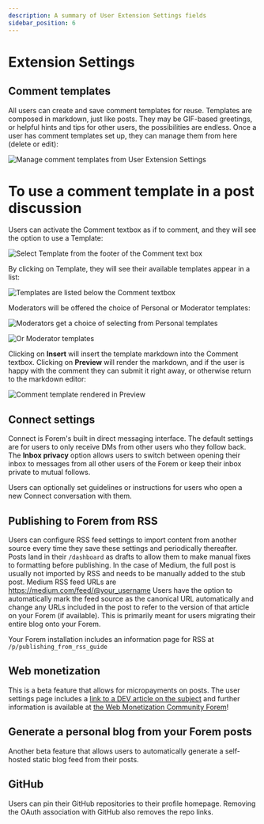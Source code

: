 ```yaml
---
description: A summary of User Extension Settings fields
sidebar_position: 6
---
```


# Extension Settings

## Comment templates

All users can create and save comment templates for reuse. Templates are composed in markdown, just like posts. They may be GIF-based greetings, or helpful hints and tips for other users, the possibilities are endless. Once a user has comment templates set up, they can manage them from here (delete or edit):

![Manage comment templates from User Extension Settings](https://raw.githubusercontent.com/forem/admin-docs/main/static/img/commentTemplateDelete.png)

# To use a comment template in a post discussion

Users can activate the Comment textbox as if to comment, and they will see the option to use a Template:

![Select Template from the footer of the Comment text box](https://raw.githubusercontent.com/forem/admin-docs/main/static/img/commentTemplateSelect.png)

By clicking on Template, they will see their available templates appear in a list:

![Templates are listed below the Comment textbox](https://raw.githubusercontent.com/forem/admin-docs/main/static/img/commentTemplateMenu.png)

Moderators will be offered the choice of Personal or Moderator templates:

![Moderators get a choice of selecting from Personal templates](https://raw.githubusercontent.com/forem/admin-docs/main/static/img/commentTemplatePersonal.png)

![Or Moderator templates](https://raw.githubusercontent.com/forem/admin-docs/main/static/img/commentTemplateModerator.png)

Clicking on **Insert** will insert the template markdown into the Comment textbox. Clicking on **Preview** will render the markdown, and if the user is happy with the comment they can submit it right away, or otherwise return to the markdown editor:

![Comment template rendered in Preview](https://raw.githubusercontent.com/forem/admin-docs/main/static/img/commentTemplatePreview.png)

## Connect settings

Connect is Forem's built in direct messaging interface. The default settings are for users to only receive DMs from other users who they follow back. The **Inbox privacy** option allows users to switch between opening their inbox to messages from all other users of the Forem or keep their inbox private to mutual follows.

Users can optionally set guidelines or instructions for users who open a new Connect conversation with them.

## Publishing to Forem from RSS

Users can configure RSS feed settings to import content from another source every time they save these settings and periodically thereafter. Posts land in their `/dashboard` as drafts to allow them to make manual fixes to formatting before publishing. In the case of Medium, the full post is usually not imported by RSS and needs to be manually added to the stub post. Medium RSS feed URLs are https://medium.com/feed/@your_username
Users have the option to automatically mark the feed source as the canonical URL automatically and change any URLs included in the post to refer to the version of that article on your Forem (if available). This is primarily meant for users migrating their entire blog onto your Forem.

Your Forem installation includes an information page for RSS at `/p/publishing_from_rss_guide`

## Web monetization

This is a beta feature that allows for micropayments on posts. The user settings page includes a [link to a DEV article on the subject](https://dev.to/hacksultan/web-monetization-like-i-m-5-1418) and further information is available at [the Web Monetization Community Forem](https://community.webmonetization.org/)!

## Generate a personal blog from your Forem posts

Another beta feature that allows users to automatically generate a self-hosted static blog feed from their posts.

## GitHub

Users can pin their GitHub repositories to their profile homepage. Removing the OAuth association with GitHub also removes the repo links.
